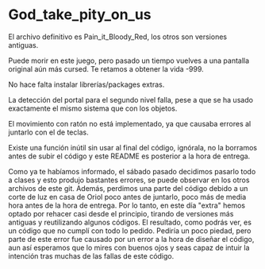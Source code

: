 # God_take_pity_on_us

El archivo definitivo es Pain_it_Bloody_Red, los otros son versiones antiguas.


Puede morir en este juego, pero pasado un tiempo vuelves a una pantalla original aún más cursed. Te retamos a obtener la vida -999.

No hace falta instalar librerías/packages extras.

La detección del portal para el segundo nivel falla, pese a que se ha usado exactamente el mismo sistema que con los objetos.

El movimiento con ratón no está implementado, ya que causaba errores al juntarlo con el de teclas.

Existe una función inútil sin usar al final del código, ignórala, no la borramos antes de subir el código y este README es posterior a la hora de entrega.

Como ya te habíamos informado, el sábado pasado decidimos pasarlo todo a clases y esto produjo bastantes errores, se puede observar en los otros archivos de este git. Además, perdimos una parte del código debido a un corte de luz en casa de Oriol poco antes de juntarlo, poco más de media hora antes de la hora de entrega. Por lo tanto, en este día "extra" hemos optado por rehacer casi desde el principio, tirando de versiones más antiguas y reutilizando algunos códigos. El resultado, como podrás ver, es un código que no cumplí con todo lo pedido. Pediría un poco piedad, pero parte de este error fue causado por un error a la hora de diseñar el código, aun así esperamos que lo mires con buenos ojos y seas capaz de intuir la intención tras muchas de las fallas de este código.

